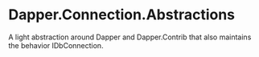 # Dapper.Connection.Abstractions
A light abstraction around Dapper and Dapper.Contrib that also maintains the behavior IDbConnection. 
